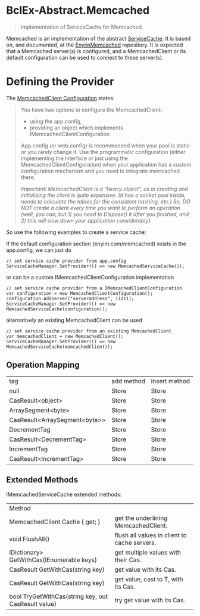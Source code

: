 ﻿[ServiceCache]: /xyz

# BclEx-Abstract.Memcached
> implementation of ServiceCache for Memcached.

Memcached is an implementation of the abstract [ServiceCache][ServiceCache]. It is based on, and documented, at the [EnyimMemcached](https://github.com/enyim/EnyimMemcached/wiki "EnyimMemcached") repository. It is expected that a Memcached server(s) is configured, and a MemcachedClient or its default configuration can be used to connect to these server(s).

# Defining the Provider

The [MemcachedClient Configuration](https://github.com/enyim/EnyimMemcached/wiki/MemcachedClient-Configuration "MemcachedClient Configuration") states:

> You have two options to configure the MemcachedClient:
>  * using the app.config,
>  * providing an object which implements IMemcachedClientConfiguration
>
> App.config (or web.config) is recommended when your pool is static or you rarely change it. Use the programmatic configuration (either implementing the interface or just using the MemcachedClientConfiguration) when your application has a custom configuration mechanism and you need to integrate memcached there.
>
> _Important! MemcachedClient is a "heavy object", as in creating and initializing the client is quite expensive. (It has a socket pool inside, needs to calculate the tables for the consistent hashing, etc.) So, DO NOT create a client every time you want to perform an operation (well, you can, but 1) you need to Dispose() it after you finished, and 2) this will slow down your application considerably)._

So use the following examples to create a service cache:

If the default configuration section (enyim.com/memcached) exists in the app.config, we can just do

	// set service cache provider from app.config
	ServiceCacheManager.SetProvider(() => new MemcachedServiceCache());


or can be a custom IMemcachedClientConfiguration implementation

	// set service cache provider from a IMemcachedClientConfiguration
	var configuration = new MemcachedClientConfiguration();
	configuration.AddServer("serveraddress", 11211);
	ServiceCacheManager.SetProvider(() => new MemcachedServiceCache(configuration));


alternatively an existing MemcachedClient can be used

	// set service cache provider from an existing MemcachedClient
	var memcachedClient = new MemcachedClient();
	ServiceCacheManager.SetProvider(() => new MemcachedServiceCache(memcachedClient));

## Operation Mapping
<table>
<tr>
	<td>tag</td>
	<td>add method</td>
	<td>insert method</td>
</tr>
<tr>
	<td>null</td>
	<td>Store</td>
	<td>Store</td>
</tr>
<tr>
	<td>CasResult&lt;object&gt;</td>
	<td>Store</td>
	<td>Store</td>
</tr>
<tr>
	<td>ArraySegment&lt;byte&gt;</td>
	<td>Store</td>
	<td>Store</td>
</tr>
<tr>
	<td>CasResult&lt;ArraySegment&lt;byte&gt;&gt;</td>
	<td>Store</td>
	<td>Store</td>
</tr>
<tr>
	<td>DecrementTag</td>
	<td>Store</td>
	<td>Store</td>
</tr>
<tr>
	<td>CasResult&lt;DecrementTag&gt;</td>
	<td>Store</td>
	<td>Store</td>
</tr>
<tr>
	<td>IncrementTag</td>
	<td>Store</td>
	<td>Store</td>
</tr>
<tr>
	<td>CasResult&lt;IncrementTag&gt;</td>
	<td>Store</td>
	<td>Store</td>
</tr>
</table>

## Extended Methods
IMemcachedServiceCache extended methods:
<table>
<tr>
	<td>Method</td>
	<td></td>
</tr>
<tr>
	<td>MemcachedClient Cache { get; }</td>
	<td>get the underlining MemcachedClient.</td>
</tr>
<tr>
	<td>void FlushAll()</td>
	<td>flush all values in client to cache servers.</td>
</tr>
<tr>
	<td>IDictionary<string, CasResult<object>> GetWithCas(IEnumerable<string> keys)</td>
	<td>get multiple values with their Cas.</td>
</tr>
<tr>
	<td>CasResult<object> GetWithCas(string key)</td>
	<td>get value with its Cas.</td>
</tr>
<tr>
	<td>CasResult<T> GetWithCas<T>(string key)</td>
	<td>get value, cast to T, with its Cas.</td>
</tr>
<tr>
	<td>bool TryGetWithCas(string key, out CasResult<object> value)</td>
	<td>try get value with its Cas.</td>
</tr>
</table>